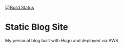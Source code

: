 [![Build Status](https://travis-ci.org/dtraskas/dtraskas.github.io.svg?branch=master)](https://travis-ci.org/dtraskas/dtraskas.github.io)

# Static Blog Site

My personal blog built with Hugo and deployed via AWS
